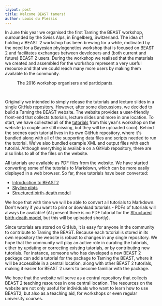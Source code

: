 ```yaml
---
layout: post
title: Welcome BEAST tamers!
author: Louis du Plessis
---
```


In June this year we organised the first Taming the BEAST workshop, surrounded by the Swiss Alps, in Engelberg, Switzerland. 
The idea of holding a BEAST 2 workshop has been brewing for a while, motivated by the need for a Bayesian phylogenetics workshop that is focused on BEAST 2 and facilitates exchanges between developers and (both current and future) BEAST 2 users.
During the workshop we realised that the materials we created and assembled for the workshop represent a very useful resource and that we could reach many more users by making them available to the community. 

<figure>
	<img src="{{ site.baseurl }}/images/workshops/Taming-the-BEAST-Engelberg.jpg" alt="">
	<figcaption>The 2016 workshop organisers and participants.</figcaption>
</figure>
<br>

Originally we intended to simply release the tutorials and lecture slides in a single GitHub repository. However, after some discussions, we decided to build a Taming the BEAST website. The website provides a user-friendly front-end that collects tutorials, lecture slides and more in one location. 
To start, we have collected all of the [tutorials](/tutorials) from this year's workshop on the website (a couple are still missing, but they will be uploaded soon). Behind the scenes each tutorial lives in its own GitHub repository, where it's bundled along with all of the supporting data files and scripts needed to run the tutorial. We've also bundled example XML and output files with each tutorial. Although everything is available on a GitHub repository, there are also links to all of the files on the website. 

All tutorials are available as PDF files from the website. We have started converting some of the tutorials to Markdown, which can be more easily displayed in a web browser. So far, three tutorials have been converted: 

- [Introduction to BEAST2](/tutorials/Introduction-to-BEAST2/)
- [Skyline plots](/tutorials/Skyline-plots/)
- [Structured birth-death model](/tutorials/Structured-birth-death-model/)

We hope that with time we will be able to convert all tutorials to Markdown.
Don't worry if you want to print or download tutorials - PDFs of tutorials will always be available! (At present there is no PDF tutorial for the [Structured birth-death model](/tutorials/Structured-birth-death-model/), but this will be uploaded shortly).

Since tutorials are stored on GitHub, it is easy for anyone in the community to contribute to Taming the BEAST. 
Because each tutorial is stored in its own repository the website is robust to changes in any single repository.
We hope that the community will play an active role in curating the tutorials, either by updating or correcting existing tutorials, or by contributing new tutorials. 
For instance, someone who has developed a new BEAST 2 package can add a tutorial for the package to Taming the BEAST, where it will be accessible in a central location, along with other BEAST 2 tutorials, making it easier for BEAST 2 users to become familiar with the package.

We hope that the website will serve as a central repository that collects BEAST 2 teaching resources in one central location. 
The resources on the website are not only useful for individuals who want to learn how to use BEAST2, but also as a teaching aid, for workshops or even regular university courses. 